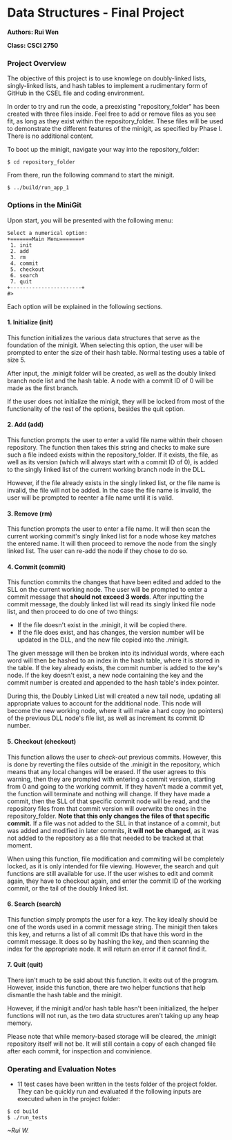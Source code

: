 # Data Structures - Final Project

**Authors: Rui Wen**

**Class: CSCI 2750**

### Project Overview
The objective of this project is to use knowlege on doubly-linked lists, singly-linked lists, and hash tables to implement a rudimentary form of GitHub in the CSEL file and coding environment.

In order to try and run the code, a preexisting "repository_folder" has been created with three files inside.  Feel free to add or remove files as you see fit, as long as they exist within the repository_folder.  These files will be used to demonstrate the different features of the minigit, as specified by Phase I.  There is no additional content.

To boot up the minigit, navigate your way into the repository_folder:
```
$ cd repository_folder
```

From there, run the following command to start the minigit.
```
$ ../build/run_app_1
```

### Options in the MiniGit

Upon start, you will be presented with the following menu:
```
Select a numerical option:
+=======Main Menu=======+
 1. init 
 2. add 
 3. rm 
 4. commit 
 5. checkout
 6. search
 7. quit 
+-----------------------+
#>
```
Each option will be explained in the following sections.

#### 1. Initialize (init)

This function initializes the various data structures that serve as the foundation of the minigit.  When selecting this option, the user will be prompted to enter the size of their hash table.  Normal testing uses a table of size 5.

After input, the .minigit folder will be created, as well as the doubly linked branch node list and the hash table.  A node with a commit ID of 0 will be made as the first branch.

If the user does not initialize the minigit, they will be locked from most of the functionality of the rest of the options, besides the quit option.

#### 2. Add (add)

This function prompts the user to enter a valid file name within their chosen repository.  The function then takes this string and checks to make sure such a file indeed exists within the repository_folder.  If it exists, the file, as well as its version (which will always start with a commit ID of 0), is added to the singly linked list of the current working branch node in the DLL.

However, if the file already exists in the singly linked list, or the file name is invalid, the file will not be added.  In the case the file name is invalid, the user will be prompted to reenter a file name until it is valid.

#### 3. Remove (rm)

This function prompts the user to enter a file name.  It will then scan the current working commit's singly linked list for a node whose key matches the entered name.  It will then proceed to remove the node from the singly linked list.  The user can re-add the node if they chose to do so.

#### 4. Commit (commit)

This function commits the changes that have been edited and added to the SLL on the current working node.  The user will be prompted to enter a commit message that **should not exceed 3 words**. After inputting the commit message, the doubly linked list will read its singly linked file node list, and then proceed to do one of two things:
- If the file doesn't exist in the .minigit, it will be copied there.
- If the file does exist, and has changes, the version number will be updated in the DLL, and the new file copied into the .minigit.

The given message will then be broken into its individual words, where each word will then be hashed to an index in the hash table, where it is stored in the table.  If the key already exists, the commit number is added to the key's node.  If the key doesn't exist, a new node containing the key and the commit number is created and appended to the hash table's index pointer.

During this, the Doubly Linked List will created a new tail node, updating all appropriate values to account for the additional node.  This node will become the new working node, where it will make a hard copy (no pointers) of the previous DLL node's file list, as well as increment its commit ID number.

#### 5. Checkout (checkout)

This function allows the user to *check-out* previous commits.  However, this is done by reverting the files outside of the .minigit in the repository, which means that any local changes will be erased.  If the user agrees to this warning, then they are prompted with entering a commit version, starting from 0 and going to the working commit. If they haven't made a commit yet, the function will terminate and nothing will change.  If they have made a commit, then the SLL of that specific commit node will be read, and the repository files from that commit version will overwrite the ones in the repository_folder.  **Note that this only changes the files of that specific commit.** If a file was not added to the SLL in that instance of a commit, but was added and modified in later commits, **it will not be changed**, as it was not added to the repository as a file that needed to be tracked at that moment.

When using this function, file modification and commiting will be completely locked, as it is only intended for file viewing. However, the search and quit functions are still available for use.  If the user wishes to edit and commit again, they have to checkout again, and enter the commit ID of the working commit, or the tail of the doubly linked list.

#### 6. Search (search)

This function simply prompts the user for a key.  The key ideally should be one of the words used in a commit message string.  The minigit then takes this key, and returns a list of all commit IDs that have this word in the commit message.  It does so by hashing the key, and then scanning the index for the appropriate node.  It will return an error if it cannot find it.

#### 7. Quit (quit)

There isn't much to be said about this function.  It exits out of the program.  However, inside this function, there are two helper functions that help dismantle the hash table and the minigit.  

However, if the minigit and/or hash table hasn't been initialized, the helper functions will not run, as the two data structures aren't taking up any heap memory.

Please note that while memory-based storage will be cleared, the .minigit repository itself will not be.  It will still contain a copy of each changed file after each commit, for inspection and convinience.

### Operating and Evaluation Notes
- 11 test cases have been written in the tests folder of the project folder.  They can be quickly run and evaluated if the following inputs are executed when in the project folder:
```
$ cd build
$ ./run_tests
```

*~Rui W.*